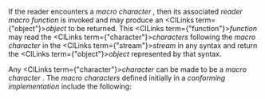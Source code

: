  



If the reader encounters a *macro character* , then its associated *reader macro function* is invoked and may produce an <ClLinks  term={"object"}><i>object</i></ClLinks> to be returned. This <ClLinks  term={"function"}><i>function</i></ClLinks> may read the <ClLinks  term={"character"}><i>characters</i></ClLinks> following the *macro character* in the <ClLinks  term={"stream"}><i>stream</i></ClLinks> in any syntax and return the <ClLinks  term={"object"}><i>object</i></ClLinks> represented by that syntax. 



Any <ClLinks  term={"character"}><i>character</i></ClLinks> can be made to be a *macro character* . The *macro characters* defined initially in a *conforming implementation* include the following: 



